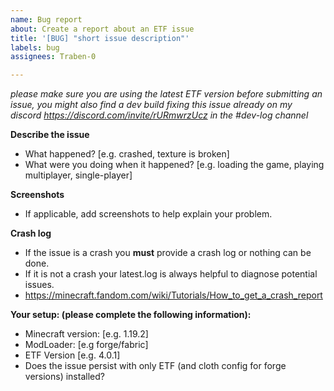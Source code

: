 ```yaml
---
name: Bug report
about: Create a report about an ETF issue
title: '[BUG] "short issue description"'
labels: bug
assignees: Traben-0

---
```


*please make sure you are using the latest ETF version before submitting an issue, you might also find a dev build fixing this issue already on my discord https://discord.com/invite/rURmwrzUcz in the #dev-log channel*

**Describe the issue**
- What happened? [e.g. crashed, texture is broken]
- What were you doing when it happened? [e.g. loading the game, playing multiplayer, single-player]

**Screenshots**
- If applicable, add screenshots to help explain your problem.

**Crash log**
- If the issue is a crash you **must** provide a crash log or nothing can be done.
- If it is not a crash your latest.log is always helpful to diagnose potential issues.
- https://minecraft.fandom.com/wiki/Tutorials/How_to_get_a_crash_report

**Your setup: (please complete the following information):**
 - Minecraft version: [e.g. 1.19.2]
 - ModLoader: [e.g forge/fabric]
 - ETF Version [e.g. 4.0.1]
 - Does the issue persist with only ETF (and cloth config for forge versions) installed?
